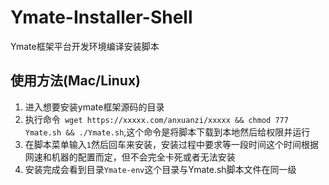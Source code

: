 # Ymate-Installer-Shell
Ymate框架平台开发环境编译安装脚本

## 使用方法(Mac/Linux)
1. 进入想要安装ymate框架源码的目录
2. 执行命令` wget https://xxxxx.com/anxuanzi/xxxxx && chmod 777 Ymate.sh && ./Ymate.sh`,这个命令是将脚本下载到本地然后给权限并运行
3. 在脚本菜单输入`1`然后回车来安装，安装过程中要求等一段时间这个时间根据网速和机器的配置而定，但不会完全卡死或者无法安装
4. 安装完成会看到目录`Ymate-env`这个目录与Ymate.sh脚本文件在同一级

